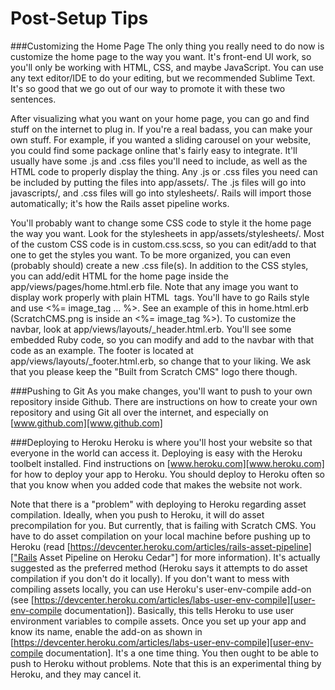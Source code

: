 Post-Setup Tips
===============

###Customizing the Home Page
The only thing you really need to do now is customize the home page to the way you want. It's front-end UI work, so you'll only be working with HTML, CSS, and maybe JavaScript. You can use any text editor/IDE to do your editing, but we recommended Sublime Text. It's so good that we go out of our way to promote it with these two sentences.

After visualizing what you want on your home page, you can go and find stuff on the internet to plug in. If you're a real badass, you can make your own stuff. For example, if you wanted a sliding carousel on your website, you could find some package online that's fairly easy to integrate. It'll usually have some .js and .css files you'll need to include, as well as the HTML code to properly display the thing. Any .js or .css files you need can be included by putting the files into app/assets/. The .js files will go into javascripts/, and .css files will go into stylesheets/. Rails will import those automatically; it's how the Rails asset pipeline works.

You'll probably want to change some CSS code to style it the home page the way you want. Look for the stylesheets in app/assets/stylesheets/. Most of the custom CSS code is in custom.css.scss, so you can edit/add to that one to get the styles you want. To be more organized, you can even (probably should) create a new .css file(s). In addition to the CSS styles, you can add/edit HTML for the home page inside the app/views/pages/home.html.erb file. Note that any image you want to display work properly with plain HTML <img> tags. You'll have to go Rails style and use <%= image_tag ... %>. See an example of this in home.html.erb (ScratchCMS.png is inside an <%= image_tag %>). To customize the navbar, look at app/views/layouts/_header.html.erb. You'll see some embedded Ruby code, so you can modify and add to the navbar with that code as an example. The footer is located at app/views/layouts/_footer.html.erb, so change that to your liking. We ask that you please keep the "Built from Scratch CMS" logo there though.

###Pushing to Git
As you make changes, you'll want to push to your own repository inside Github. There are instructions on how to create your own repository and using Git all over the internet, and especially on [www.github.com][www.github.com]

###Deploying to Heroku
Heroku is where you'll host your website so that everyone in the world can access it. Deploying is easy with the Heroku toolbelt installed. Find instructions on [www.heroku.com][www.heroku.com] for how to deploy your app to Heroku. You should deploy to Heroku often so that you know when you added code that makes the website not work. 

Note that there is a "problem" with deploying to Heroku regarding asset compilation. Ideally, when you push to Heroku, it will do asset precompilation for you. But currently, that is failing with Scratch CMS. You have to do asset compilation on your local machine before pushing up to Heroku (read [https://devcenter.heroku.com/articles/rails-asset-pipeline]["Rails Asset Pipeline on Heroku Cedar"] for more information). It's actually suggested as the preferred method (Heroku says it attempts to do asset compilation if you don't do it locally). If you don't want to mess with compiling assets locally, you can use Heroku's user-env-compile add-on (see [https://devcenter.heroku.com/articles/labs-user-env-compile][user-env-compile documentation]). Basically, this tells Heroku to use user environment variables to compile assets. Once you set up your app and know its name, enable the add-on as shown in [https://devcenter.heroku.com/articles/labs-user-env-compile][user-env-compile documentation]. It's a one time thing. You then ought to be able to push to Heroku without problems. Note that this is an experimental thing by Heroku, and they may cancel it.